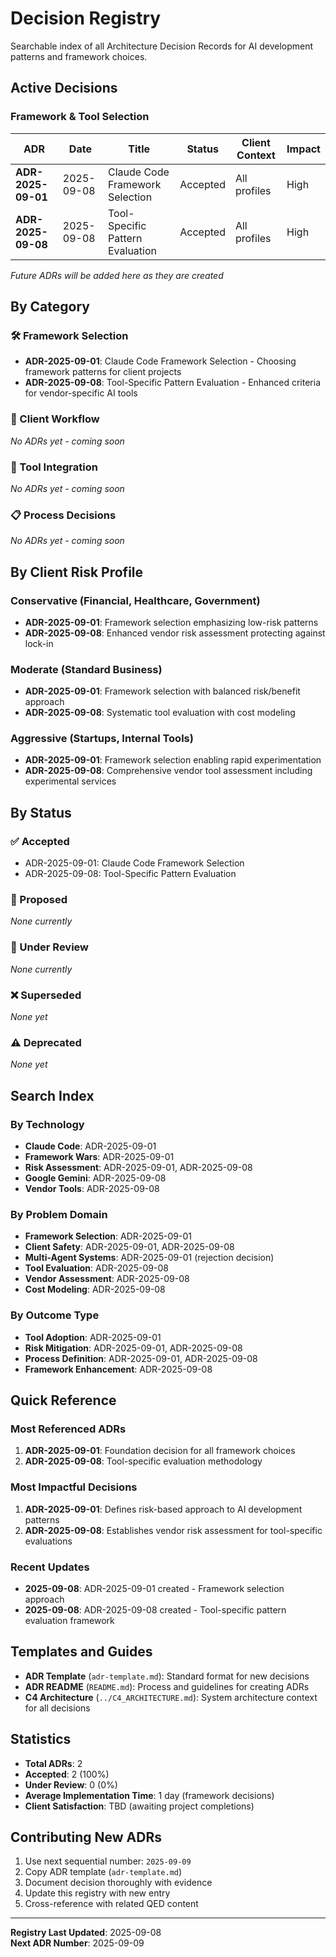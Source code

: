 # Decision Registry

Searchable index of all Architecture Decision Records for AI development patterns and framework choices.

## Active Decisions

### Framework & Tool Selection
| ADR | Date | Title | Status | Client Context | Impact |
|-----|------|-------|--------|----------------|---------|
| **ADR-2025-09-01** | 2025-09-08 | Claude Code Framework Selection | Accepted | All profiles | High |
| **ADR-2025-09-08** | 2025-09-08 | Tool-Specific Pattern Evaluation | Accepted | All profiles | High |

*Future ADRs will be added here as they are created*

## By Category

### 🛠 Framework Selection
- **ADR-2025-09-01**: Claude Code Framework Selection - Choosing framework patterns for client projects
- **ADR-2025-09-08**: Tool-Specific Pattern Evaluation - Enhanced criteria for vendor-specific AI tools

### 👥 Client Workflow  
*No ADRs yet - coming soon*

### 🔧 Tool Integration
*No ADRs yet - coming soon*

### 📋 Process Decisions
*No ADRs yet - coming soon*

## By Client Risk Profile

### Conservative (Financial, Healthcare, Government)
- **ADR-2025-09-01**: Framework selection emphasizing low-risk patterns
- **ADR-2025-09-08**: Enhanced vendor risk assessment protecting against lock-in

### Moderate (Standard Business)
- **ADR-2025-09-01**: Framework selection with balanced risk/benefit approach
- **ADR-2025-09-08**: Systematic tool evaluation with cost modeling

### Aggressive (Startups, Internal Tools)
- **ADR-2025-09-01**: Framework selection enabling rapid experimentation
- **ADR-2025-09-08**: Comprehensive vendor tool assessment including experimental services

## By Status

### ✅ Accepted
- ADR-2025-09-01: Claude Code Framework Selection
- ADR-2025-09-08: Tool-Specific Pattern Evaluation

### 🔄 Proposed
*None currently*

### 🔄 Under Review
*None currently*

### ❌ Superseded
*None yet*

### ⚠️ Deprecated  
*None yet*

## Search Index

### By Technology
- **Claude Code**: ADR-2025-09-01
- **Framework Wars**: ADR-2025-09-01
- **Risk Assessment**: ADR-2025-09-01, ADR-2025-09-08
- **Google Gemini**: ADR-2025-09-08
- **Vendor Tools**: ADR-2025-09-08

### By Problem Domain
- **Framework Selection**: ADR-2025-09-01
- **Client Safety**: ADR-2025-09-01, ADR-2025-09-08
- **Multi-Agent Systems**: ADR-2025-09-01 (rejection decision)
- **Tool Evaluation**: ADR-2025-09-08
- **Vendor Assessment**: ADR-2025-09-08
- **Cost Modeling**: ADR-2025-09-08

### By Outcome Type
- **Tool Adoption**: ADR-2025-09-01
- **Risk Mitigation**: ADR-2025-09-01, ADR-2025-09-08
- **Process Definition**: ADR-2025-09-01, ADR-2025-09-08
- **Framework Enhancement**: ADR-2025-09-08

## Quick Reference

### Most Referenced ADRs
1. **ADR-2025-09-01**: Foundation decision for all framework choices
2. **ADR-2025-09-08**: Tool-specific evaluation methodology

### Most Impactful Decisions
1. **ADR-2025-09-01**: Defines risk-based approach to AI development patterns
2. **ADR-2025-09-08**: Establishes vendor risk assessment for tool-specific evaluations

### Recent Updates
- **2025-09-08**: ADR-2025-09-01 created - Framework selection approach
- **2025-09-08**: ADR-2025-09-08 created - Tool-specific pattern evaluation framework

## Templates and Guides

- **ADR Template** (`adr-template.md`): Standard format for new decisions
- **ADR README** (`README.md`): Process and guidelines for creating ADRs
- **C4 Architecture** (`../C4_ARCHITECTURE.md`): System architecture context for all decisions

## Statistics

- **Total ADRs**: 2
- **Accepted**: 2 (100%)
- **Under Review**: 0 (0%)
- **Average Implementation Time**: 1 day (framework decisions)
- **Client Satisfaction**: TBD (awaiting project completions)

## Contributing New ADRs

1. Use next sequential number: `2025-09-09`
2. Copy ADR template (`adr-template.md`)
3. Document decision thoroughly with evidence
4. Update this registry with new entry
5. Cross-reference with related QED content

---

**Registry Last Updated**: 2025-09-08  
**Next ADR Number**: 2025-09-09